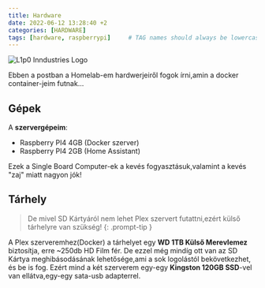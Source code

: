 ```yaml
---
title: Hardware
date: 2022-06-12 13:28:40 +2
categories: [HARDWARE]
tags: [hardware, raspberrypi]     # TAG names should always be lowercase
---
```


![L1p0 Inndustries Logo](https://i.imgur.com/JeX5nMc.png)

Ebben a postban a Homelab-em hardwerjeiről fogok írni,amin a docker container-jeim futnak...

## Gépek

A **szervergépeim**:

- Raspberry PI4 4GB (Docker szerver)
- Raspberry PI4 2GB (Home Assistant)

Ezek a Single Board Computer-ek a kevés fogyasztásuk,valamint a kevés "zaj" miatt nagyon jók!

## Tárhely

> De mivel SD Kártyáról nem lehet Plex szervert futattni,ezért külső tárhelyre van szükség!
{: .prompt-tip }

A Plex szerveremhez(Docker) a tárhelyet egy **WD 1TB Külső Merevlemez** biztosítja, erre ~250db HD Film fér.
De ezzel még mindíg ott van az SD Kártya meghibásodásának lehetősége,ami a sok logolástól bekövetkezhet, és be is fog.
Ezért mind a két szerverem egy-egy **Kingston 120GB SSD**-vel van ellátva,egy-egy sata-usb adapterrel.